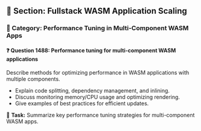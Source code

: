 ## 📘 Section: Fullstack WASM Application Scaling
### 🔹 Category: Performance Tuning in Multi-Component WASM Apps
#### ❓ Question 1488: Performance tuning for multi-component WASM applications

Describe methods for optimizing performance in WASM applications with multiple components.

- Explain code splitting, dependency management, and inlining.
- Discuss monitoring memory/CPU usage and optimizing rendering.
- Give examples of best practices for efficient updates.

🔧 **Task:** Summarize key performance tuning strategies for multi-component WASM apps.
